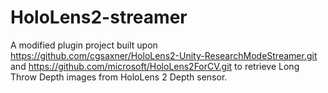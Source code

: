 # HoloLens2-streamer
A modified plugin project built upon https://github.com/cgsaxner/HoloLens2-Unity-ResearchModeStreamer.git and https://github.com/microsoft/HoloLens2ForCV.git to retrieve Long Throw Depth images from HoloLens 2 Depth sensor.
